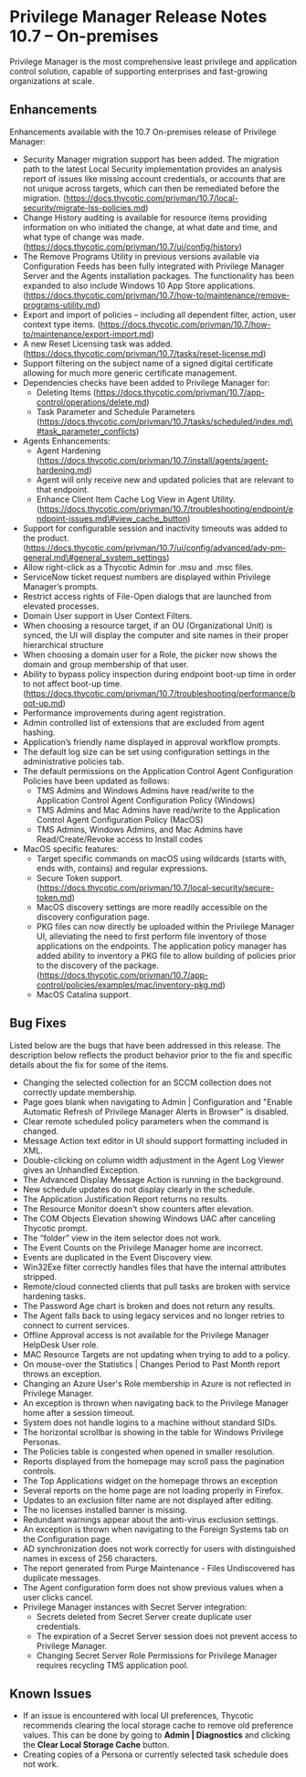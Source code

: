 [title]: # (10.7 On-prem)
[tags]: # (on-premises)
[priority]: # (30097)
# Privilege Manager Release Notes 10.7 – On-premises

Privilege Manager is the most comprehensive least privilege and application control solution, capable of supporting enterprises and fast-growing organizations at scale.

## Enhancements

Enhancements available with the 10.7 On-premises release of Privilege Manager:

* Security Manager migration support has been added. The migration path to the latest Local Security implementation provides an analysis report of issues like missing account credentials, or accounts that are not unique across targets, which can then be remediated before the migration. (https://docs.thycotic.com/privman/10.7/local-security/migrate-lss-policies.md)
* Change History auditing is available for resource items providing information on who initiated the change, at what date and time, and what type of change was made. (https://docs.thycotic.com/privman/10.7/ui/config/history)
* The Remove Programs Utility in previous versions available via Configuration Feeds has been fully integrated with Privilege Manager Server and the Agents installation packages. The functionality has been expanded to also include Windows 10 App Store applications. (https://docs.thycotic.com/privman/10.7/how-to/maintenance/remove-programs-utility.md)
* Export and import of policies – including all dependent filter, action, user context type items.   (https://docs.thycotic.com/privman/10.7/how-to/maintenance/export-import.md)
* A new Reset Licensing task was added. (https://docs.thycotic.com/privman/10.7/tasks/reset-license.md)
* Support filtering on the subject name of a signed digital certificate allowing for much more generic certificate management.
* Dependencies checks have been added to Privilege Manager for:
  * Deleting Items (https://docs.thycotic.com/privman/10.7/app-control/operations/delete.md)
  * Task Parameter and Schedule Parameters (https://docs.thycotic.com/privman/10.7/tasks/scheduled/index.md\#task_parameter_conflicts)
* Agents Enhancements:
  * Agent Hardening (https://docs.thycotic.com/privman/10.7/install/agents/agent-hardening.md)
  * Agent will only receive new and updated policies that are relevant to that endpoint.
  * Enhance Client Item Cache Log View in Agent Utility. (https://docs.thycotic.com/privman/10.7/troubleshooting/endpoint/endpoint-issues.md\#view_cache_button)
* Support for configurable session and inactivity timeouts was added to the product. (https://docs.thycotic.com/privman/10.7/ui/config/advanced/adv-pm-general.md\#general_system_settings)
* Allow right-click as a Thycotic Admin for .msu and .msc files.
* ServiceNow ticket request numbers are displayed within Privilege Manager’s prompts.
* Restrict access rights of File-Open dialogs that are launched from elevated processes.
* Domain User support in User Context Filters.
* When choosing a resource target, if an OU (Organizational Unit) is synced, the UI will display the computer and site names in their proper hierarchical structure
* When choosing a domain user for a Role, the picker now shows the domain and group membership of that user.
* Ability to bypass policy inspection during endpoint boot-up time in order to not affect boot-up time. (https://docs.thycotic.com/privman/10.7/troubleshooting/performance/boot-up.md)
* Performance improvements during agent registration.
* Admin controlled list of extensions that are excluded from agent hashing.
* Application’s friendly name displayed in approval workflow prompts.
* The default log size can be set using configuration settings in the administrative policies tab.
* The default permissions on the Application Control Agent Configuration Policies have been updated as follows:
  * TMS Admins and Windows Admins have read/write to the Application Control Agent Configuration Policy (Windows)
  * TMS Admins and Mac Admins have read/write to the Application Control Agent Configuration Policy (MacOS)
  * TMS Admins, Windows Admins, and Mac Admins have Read/Create/Revoke access to Install codes
* MacOS specific features:
  * Target specific commands on macOS using wildcards (starts with, ends with, contains) and regular expressions.
  * Secure Token support. (https://docs.thycotic.com/privman/10.7/local-security/secure-token.md)
  * MacOS discovery settings are more readily accessible on the discovery configuration page.
  * PKG files can now directly be uploaded within the Privilege Manager UI, alleviating the need to first perform file inventory of those applications on the endpoints. The application policy manager has added ability to inventory a PKG file to allow building of policies prior to     the discovery of the package. (https://docs.thycotic.com/privman/10.7/app-control/policies/examples/mac/inventory-pkg.md)
  * MacOS Catalina support.

## Bug Fixes

Listed below are the bugs that have been addressed in this release. The description below reflects the product behavior prior to the fix and specific details about the fix for some of the items.

* Changing the selected collection for an SCCM collection does not correctly update membership.
* Page goes blank when navigating to Admin | Configuration and "Enable Automatic Refresh of Privilege Manager Alerts in Browser" is disabled.
* Clear remote scheduled policy parameters when the command is changed.
* Message Action text editor in UI should support formatting included in XML.
* Double-clicking on column width adjustment in the Agent Log Viewer gives an Unhandled Exception.
* The Advanced Display Message Action is running in the background.
* New schedule updates do not display clearly in the schedule.
* The Application Justification Report returns no results.
* The Resource Monitor doesn't show counters after elevation.
* The COM Objects Elevation showing Windows UAC after canceling Thycotic prompt.
* The “folder” view in the item selector does not work.
* The Event Counts on the Privilege Manager home are incorrect.
* Events are duplicated in the Event Discovery view.
* Win32Exe filter correctly handles files that have the internal attributes stripped.
* Remote/cloud connected clients that pull tasks are broken with service hardening tasks.
* The Password Age chart is broken and does not return any results.
* The Agent falls back to using legacy services and no longer retries to connect to current services.
* Offline Approval access is not available for the Privilege Manager HelpDesk User role.
* MAC Resource Targets are not updating when trying to add to a policy.
* On mouse-over the Statistics \| Changes Period to Past Month report throws an exception.
* Changing an Azure User's Role membership in Azure is not reflected in Privilege Manager.
* An exception is thrown when navigating back to the Privilege Manager home after a session timeout.
* System does not handle logins to a machine without standard SIDs.
* The horizontal scrollbar is showing in the table for Windows Privilege Personas.
* The Policies table is congested when opened in smaller resolution.
* Reports displayed from the homepage may scroll pass the pagination controls.
* The Top Applications widget on the homepage throws an exception
* Several reports on the home page are not loading properly in Firefox.
* Updates to an exclusion filter name are not displayed after editing.
* The no licenses installed banner is missing.
* Redundant warnings appear about the anti-virus exclusion settings.
* An exception is thrown when navigating to the Foreign Systems tab on the Configuration page.
* AD synchronization does not work correctly for users with distinguished names in excess of 256 characters.
* The report generated from Purge Maintenance - Files Undiscovered has duplicate messages.
* The Agent configuration form does not show previous values when a user clicks cancel.
* Privilege Manager instances with Secret Server integration:
  * Secrets deleted from Secret Server create duplicate user credentials.
  * The expiration of a Secret Server session does not prevent access to Privilege Manager.
  * Changing Secret Server Role Permissions for Privilege Manager requires recycling TMS application pool.

## Known Issues

* If an issue is encountered with local UI preferences, Thycotic recommends clearing the local storage cache to remove old preference values. This can be done by going to __Admin | Diagnostics__ and clicking the __Clear Local Storage Cache__ button.
* Creating copies of a Persona or currently selected task schedule does not work.
